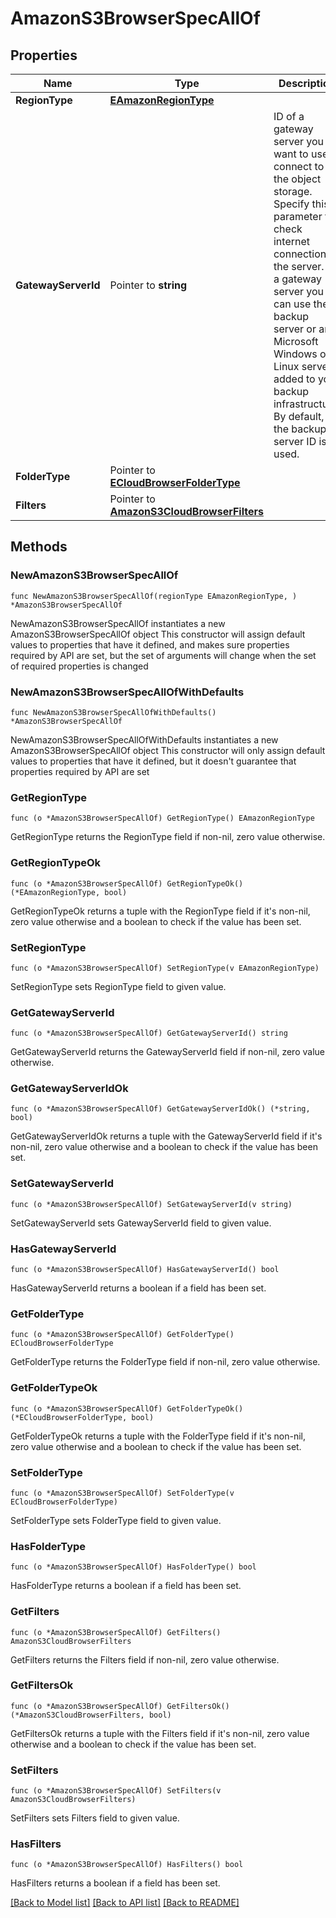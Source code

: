 # AmazonS3BrowserSpecAllOf

## Properties

Name | Type | Description | Notes
------------ | ------------- | ------------- | -------------
**RegionType** | [**EAmazonRegionType**](EAmazonRegionType.md) |  | 
**GatewayServerId** | Pointer to **string** | ID of a gateway server you want to use to connect to the object storage. Specify this parameter to check internet connection of the server. As a gateway server you can use the backup server or any Microsoft Windows or Linux server added to your backup infrastructure. By default, the backup server ID is used. | [optional] 
**FolderType** | Pointer to [**ECloudBrowserFolderType**](ECloudBrowserFolderType.md) |  | [optional] 
**Filters** | Pointer to [**AmazonS3CloudBrowserFilters**](AmazonS3CloudBrowserFilters.md) |  | [optional] 

## Methods

### NewAmazonS3BrowserSpecAllOf

`func NewAmazonS3BrowserSpecAllOf(regionType EAmazonRegionType, ) *AmazonS3BrowserSpecAllOf`

NewAmazonS3BrowserSpecAllOf instantiates a new AmazonS3BrowserSpecAllOf object
This constructor will assign default values to properties that have it defined,
and makes sure properties required by API are set, but the set of arguments
will change when the set of required properties is changed

### NewAmazonS3BrowserSpecAllOfWithDefaults

`func NewAmazonS3BrowserSpecAllOfWithDefaults() *AmazonS3BrowserSpecAllOf`

NewAmazonS3BrowserSpecAllOfWithDefaults instantiates a new AmazonS3BrowserSpecAllOf object
This constructor will only assign default values to properties that have it defined,
but it doesn't guarantee that properties required by API are set

### GetRegionType

`func (o *AmazonS3BrowserSpecAllOf) GetRegionType() EAmazonRegionType`

GetRegionType returns the RegionType field if non-nil, zero value otherwise.

### GetRegionTypeOk

`func (o *AmazonS3BrowserSpecAllOf) GetRegionTypeOk() (*EAmazonRegionType, bool)`

GetRegionTypeOk returns a tuple with the RegionType field if it's non-nil, zero value otherwise
and a boolean to check if the value has been set.

### SetRegionType

`func (o *AmazonS3BrowserSpecAllOf) SetRegionType(v EAmazonRegionType)`

SetRegionType sets RegionType field to given value.


### GetGatewayServerId

`func (o *AmazonS3BrowserSpecAllOf) GetGatewayServerId() string`

GetGatewayServerId returns the GatewayServerId field if non-nil, zero value otherwise.

### GetGatewayServerIdOk

`func (o *AmazonS3BrowserSpecAllOf) GetGatewayServerIdOk() (*string, bool)`

GetGatewayServerIdOk returns a tuple with the GatewayServerId field if it's non-nil, zero value otherwise
and a boolean to check if the value has been set.

### SetGatewayServerId

`func (o *AmazonS3BrowserSpecAllOf) SetGatewayServerId(v string)`

SetGatewayServerId sets GatewayServerId field to given value.

### HasGatewayServerId

`func (o *AmazonS3BrowserSpecAllOf) HasGatewayServerId() bool`

HasGatewayServerId returns a boolean if a field has been set.

### GetFolderType

`func (o *AmazonS3BrowserSpecAllOf) GetFolderType() ECloudBrowserFolderType`

GetFolderType returns the FolderType field if non-nil, zero value otherwise.

### GetFolderTypeOk

`func (o *AmazonS3BrowserSpecAllOf) GetFolderTypeOk() (*ECloudBrowserFolderType, bool)`

GetFolderTypeOk returns a tuple with the FolderType field if it's non-nil, zero value otherwise
and a boolean to check if the value has been set.

### SetFolderType

`func (o *AmazonS3BrowserSpecAllOf) SetFolderType(v ECloudBrowserFolderType)`

SetFolderType sets FolderType field to given value.

### HasFolderType

`func (o *AmazonS3BrowserSpecAllOf) HasFolderType() bool`

HasFolderType returns a boolean if a field has been set.

### GetFilters

`func (o *AmazonS3BrowserSpecAllOf) GetFilters() AmazonS3CloudBrowserFilters`

GetFilters returns the Filters field if non-nil, zero value otherwise.

### GetFiltersOk

`func (o *AmazonS3BrowserSpecAllOf) GetFiltersOk() (*AmazonS3CloudBrowserFilters, bool)`

GetFiltersOk returns a tuple with the Filters field if it's non-nil, zero value otherwise
and a boolean to check if the value has been set.

### SetFilters

`func (o *AmazonS3BrowserSpecAllOf) SetFilters(v AmazonS3CloudBrowserFilters)`

SetFilters sets Filters field to given value.

### HasFilters

`func (o *AmazonS3BrowserSpecAllOf) HasFilters() bool`

HasFilters returns a boolean if a field has been set.


[[Back to Model list]](../README.md#documentation-for-models) [[Back to API list]](../README.md#documentation-for-api-endpoints) [[Back to README]](../README.md)


